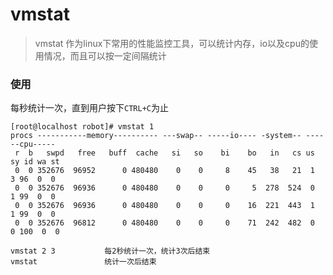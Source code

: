 # vmstat
> vmstat 作为linux下常用的性能监控工具，可以统计内存，io以及cpu的使用情况，而且可以按一定间隔统计

### 使用
每秒统计一次，直到用户按下`CTRL+C`为止
```
[root@localhost robot]# vmstat 1
procs -----------memory---------- ---swap-- -----io---- -system-- ------cpu-----
 r  b   swpd   free   buff  cache   si   so    bi    bo   in   cs us sy id wa st
 0  0 352676  96952      0 480480    0    0     8    45   38   21  1  3 96  0  0
 0  0 352676  96936      0 480480    0    0     0     5  278  524  0  1 99  0  0
 0  0 352676  96936      0 480480    0    0     0    16  221  443  1  1 99  0  0
 0  0 352676  96812      0 480480    0    0     0    71  242  482  0  0 100  0  0
```

```
vmstat 2 3           每2秒统计一次，统计3次后结束
vmstat               统计一次后结束
```
